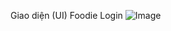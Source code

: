 Giao diện (UI) Foodie 
Login
![Image](https://github.com/user-attachments/assets/3b64f9fc-3f6a-4c44-ae2b-c2d4b67c08af)
